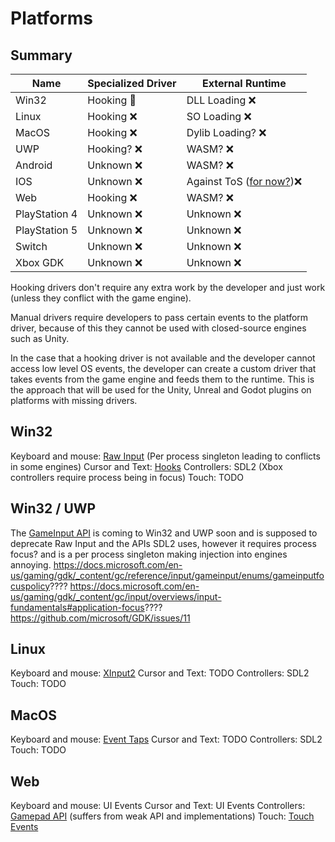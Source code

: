 # Platforms

## Summary
| Name          | Specialized Driver | External Runtime                                                                                                                    |
| ------------- | ------------------ | ----------------------------------------------------------------------------------------------------------------------------------- |
| Win32         | Hooking 🚧         | DLL Loading ❌                                                                                                                      |
| Linux         | Hooking ❌         | SO Loading ❌                                                                                                                       |
| MacOS         | Hooking ❌         | Dylib Loading? ❌                                                                                                                   |
| UWP           | Hooking? ❌        | WASM? ❌                                                                                                                            |
| Android       | Unknown ❌         | WASM? ❌                                                                                                                            |
| IOS           | Unknown ❌         | Against ToS ([for now?](https://www.theverge.com/2022/3/25/22996248/apple-sideloading-apps-store-third-party-eu-dma-requirement))❌ |
| Web           | Hooking ❌         | WASM? ❌                                                                                                                            |
| PlayStation 4 | Unknown ❌         | Unknown ❌                                                                                                                            |
| PlayStation 5 | Unknown ❌         | Unknown ❌                                                                                                                          |
| Switch        | Unknown ❌         | Unknown ❌                                                                                                                          |
| Xbox GDK      | Unknown ❌         | Unknown ❌                                                                                                                          |

Hooking drivers don't require any extra work by the developer and just work (unless they conflict with the game engine).

Manual drivers require developers to pass certain events to the platform driver, because of this they cannot be used with closed-source engines such as Unity.

In the case that a hooking driver is not available and the developer cannot access low level OS events, the developer can create a custom driver that takes events from the game engine and feeds them to the runtime. This is the approach that will be used for the Unity, Unreal and Godot plugins on platforms with missing drivers.

## Win32
Keyboard and mouse: [Raw Input](https://docs.microsoft.com/en-us/windows/win32/inputdev/about-raw-input) (Per process singleton leading to conflicts in some engines)
Cursor and Text: [Hooks](https://docs.microsoft.com/en-gb/windows/win32/winmsg/about-hooks)
Controllers: SDL2 (Xbox controllers require process being in focus)
Touch: TODO

## Win32 / UWP
The [GameInput API](https://docs.microsoft.com/en-us/gaming/gdk/_content/gc/reference/input/gameinput/gameinput_members) is coming to Win32 and UWP soon and is supposed to deprecate Raw Input and the APIs SDL2 uses, however it requires process focus? and is a per process singleton making injection into engines annoying.
https://docs.microsoft.com/en-us/gaming/gdk/_content/gc/reference/input/gameinput/enums/gameinputfocuspolicy????
https://docs.microsoft.com/en-us/gaming/gdk/_content/gc/input/overviews/input-fundamentals#application-focus????
https://github.com/microsoft/GDK/issues/11

## Linux
Keyboard and mouse: [XInput2](https://docs.rs/x11/2.19.1/x11/xinput2/index.html)
Cursor and Text: TODO
Controllers: SDL2
Touch: TODO

## MacOS
Keyboard and mouse: [Event Taps](https://developer.apple.com/documentation/coregraphics/quartz_event_services)
Cursor and Text: TODO
Controllers: SDL2
Touch: TODO

## Web
Keyboard and mouse: UI Events
Cursor and Text: UI Events
Controllers: [Gamepad API](https://developer.mozilla.org/en-US/docs/Web/API/Gamepad_API) (suffers from weak API and implementations)
Touch: [Touch Events](https://developer.mozilla.org/en-US/docs/Web/API/Touch_events)

